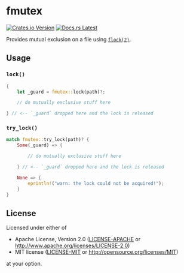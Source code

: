 # fmutex

[![Crates.io Version](https://img.shields.io/crates/v/fmutex.svg)](https://crates.io/crates/fmutex)
[![Docs.rs Latest](https://img.shields.io/badge/docs.rs-latest-blue.svg)](https://docs.rs/fmutex)

Provides mutual exclusion on a file using
[`flock(2)`](https://man7.org/linux/man-pages/man2/flock.2.html).

## Usage

### `lock()`

```rust
{
    let _guard = fmutex::lock(path)?;

    // do mutually exclusive stuff here

} // <-- `_guard` dropped here and the lock is released
```

### `try_lock()`

```rust
match fmutex::try_lock(path)? {
    Some(_guard) => {

        // do mutually exclusive stuff here

    } // <-- `_guard` dropped here and the lock is released

    None => {
        eprintln!("warn: the lock could not be acquired!");
    }
}
```

## License

Licensed under either of

- Apache License, Version 2.0 ([LICENSE-APACHE](LICENSE-APACHE) or
  http://www.apache.org/licenses/LICENSE-2.0)
- MIT license ([LICENSE-MIT](LICENSE-MIT) or http://opensource.org/licenses/MIT)

at your option.
